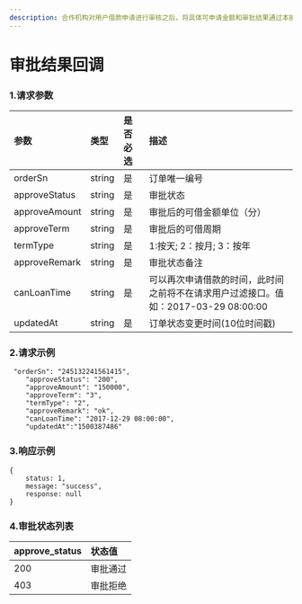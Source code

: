```yaml
---
description: 合作机构对用户借款申请进行审核之后，将具体可申请金额和审批结果通过本接口推送给平台
---
```


# 审批结果回调

### 1.请求参数

| 参数 | 类型 | 是否必选 | 描述 |
| :--- | :--- | :--- | :--- |
| orderSn | string | 是 | 订单唯一编号 |
| approveStatus | string | 是 | 审批状态 |
| approveAmount | string | 是 | 审批后的可借金额单位（分） |
| approveTerm | string | 是 | 审批后的可借周期 |
| termType | string | 是 | 1:按天; 2：按月; 3：按年 |
| approveRemark | string | 是 | 审批状态备注 |
| canLoanTime | string | 是 | 可以再次申请借款的时间，此时间之前将不在请求用户过滤接口。值如：2017-03-29 08:00:00 |
| updatedAt | string | 是 | 订单状态变更时间\(10位时间戳\) |

### 2.请求示例

```text
 "orderSn": "245132241561415",
    "approveStatus": "200",
    "approveAmount": "150000",
    "approveTerm": "3",
    "termType": "2",
    "approveRemark": "ok",
    "canLoanTime": "2017-12-29 08:00:00",
    "updatedAt":"1500387486"
```

### 3.响应示例



```text
{
    status: 1,
    message: "success",
    response: null
}
```

### 4.审批状态列表 <a id="&#x5BA1;&#x6279;&#x72B6;&#x6001;&#x5217;&#x8868;"></a>

| approve\_status | 状态值 |
| :--- | :--- |
| 200 | 审批通过 |
| 403 | 审批拒绝 |

